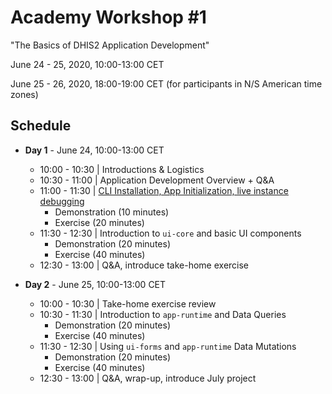 # Academy Workshop #1

"The Basics of DHIS2 Application Development"

June 24 - 25, 2020, 10:00-13:00 CET

June 25 - 26, 2020, 18:00-19:00 CET (for participants in N/S American time zones)

## Schedule

- **Day 1** - June 24, 10:00-13:00 CET
  - 10:00 - 10:30 | Introductions & Logistics
  - 10:30 - 11:00 | Application Development Overview + Q&A
  - 11:00 - 11:30 | [CLI Installation, App Initialization, live instance debugging](./0-environment-setup)
    - Demonstration (10 minutes)
    - Exercise (20 minutes)
  - 11:30 - 12:30 | Introduction to `ui-core` and basic UI components
    - Demonstration (20 minutes)
    - Exercise (40 minutes)
  - 12:30 - 13:00 | Q&A, introduce take-home exercise

- **Day 2** - June 25, 10:00-13:00 CET
  - 10:00 - 10:30 | Take-home exercise review
  - 10:30 - 11:30 | Introduction to `app-runtime` and Data Queries
    - Demonstration (20 minutes)
    - Exercise (40 minutes)
  - 11:30 - 12:30 | Using `ui-forms` and `app-runtime` Data Mutations
    - Demonstration (20 minutes)
    - Exercise (40 minutes)
  - 12:30 - 13:00 | Q&A, wrap-up, introduce July project
